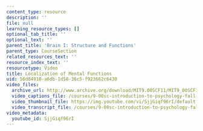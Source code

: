 ```yaml
---
content_type: resource
description: ''
file: null
learning_resource_types: []
optional_tab_title: ''
optional_text: ''
parent_title: 'Brain I: Structure and Functions'
parent_type: CourseSection
related_resources_text: ''
resource_index_text: ''
resourcetype: Video
title: Localization of Mental Functions
uid: 56d84910-a6db-1d58-36c5-f923662c6430
video_files:
  archive_url: http://www.archive.org/download/MIT9.00SCF11/MIT9_00SCF11_lec03_300k.mp4
  video_captions_file: /courses/9-00sc-introduction-to-psychology-fall-2011/e28d3ab7e0fa5e99b8aa0d6fedc21223_SjjGiqf96rI.vtt
  video_thumbnail_file: https://img.youtube.com/vi/SjjGiqf96rI/default.jpg
  video_transcript_file: /courses/9-00sc-introduction-to-psychology-fall-2011/0c35c07df8768b35cee6eab51e500b48_SjjGiqf96rI.pdf
video_metadata:
  youtube_id: SjjGiqf96rI
---
```

